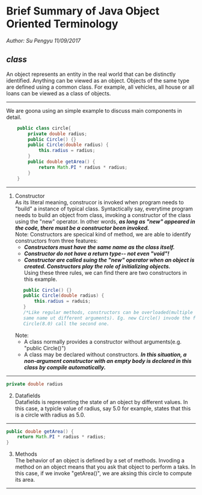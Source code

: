 # **Brief Summary of Java Object Oriented Terminology**
*Author: Su Pengyu 11/09/2017*
## ***class***
An object represents an entity in the real world that can be distinctly identified. Anything can be viewed as an object. Objects of the same type are defined using a common class. For example, all vehicles, all house or all loans can be viewed as a class of objects.

--- 
We are goona using an simple example to discuss main components in detail.
```java
    public class circle{
        private double radius;
        public Circle() {}
        public Circle(double radius) {
            this.radius = radius;
        }
        public double getArea() {
            return Math.PI * radius * radius;
        }
    }
```
---
1. Constructor  
As its literal meaning, construcor is invoked when program needs to "build" a instance of typical class. Syntactically say, everytime program needs to build an object from class, invoking a constructor of the class using the "new" operator. In other words, ***as long as "new" appeared
in the code, there must be a constructor been invoked.***   
Note: Constructors are specical kind of method, we are able to identify constructors from three features:
    - ***Constructors must have the same name as the class itself.***
     - ***Constructor do not have a return type-- not even "void"!***
     - ***Constructor are called suing the "new" operator when an object is created. Constructors play the role of initializing objects.***    
     Using these three rules, we can find there are two constructors in this example.
     ```java
        public Circle() {}
        public Circle(double radius) {
            this.radius = raduis;
        }
        /*Like regular methods, constructors can be overloaded(multiple constructors with the
        same name ut different arguments). Eg. new Circle() invode the first constructor and new
        Circle(8.0) call the second one.
    ```
    Note:
    - A class normally provides a constructor without arguments(e.g. "public Circle()")
    - A class may be declared without constructors. ***In this situation, a non-argument constructor with an empty body is declared in this class by compile automatically.***    
---
```java
private double radius
```
2. Datafields    
Datafields is representing the state of an object by different values. In this case, a typicle value of radius, say 5.0 for example, states that this is a circle with radius as 5.0.
---
```java
public double getArea() {
    return Math.PI * radius * radius;
}
```
3. Methods    
The behavior of an object is defined by a set of methods. Invoding a method on an object means that you ask that object to perform a taks. In this case, if we invoke "getArea()", we are aksing this circle to compute its area. 
---
